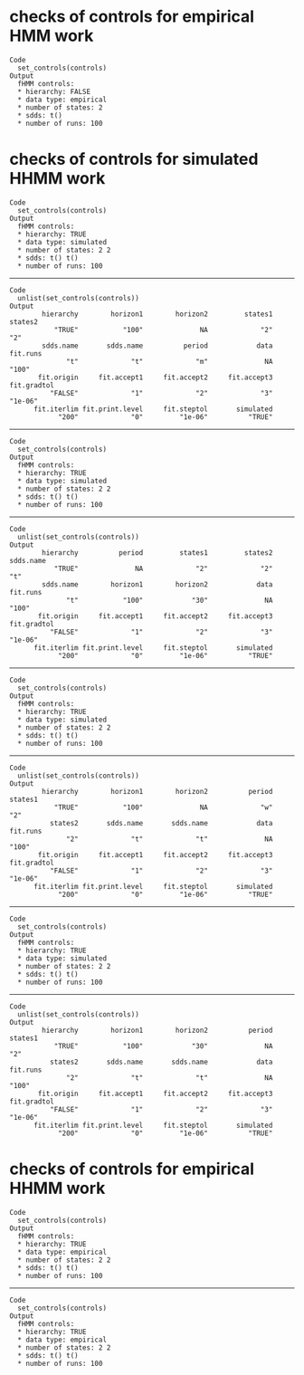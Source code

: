 # checks of controls for empirical HMM work

    Code
      set_controls(controls)
    Output
      fHMM controls:
      * hierarchy: FALSE 
      * data type: empirical 
      * number of states: 2 
      * sdds: t() 
      * number of runs: 100  

# checks of controls for simulated HHMM work

    Code
      set_controls(controls)
    Output
      fHMM controls:
      * hierarchy: TRUE 
      * data type: simulated 
      * number of states: 2 2 
      * sdds: t() t() 
      * number of runs: 100  

---

    Code
      unlist(set_controls(controls))
    Output
            hierarchy        horizon1        horizon2         states1         states2 
               "TRUE"           "100"              NA             "2"             "2" 
            sdds.name       sdds.name          period            data        fit.runs 
                  "t"             "t"             "m"              NA           "100" 
           fit.origin     fit.accept1     fit.accept2     fit.accept3     fit.gradtol 
              "FALSE"             "1"             "2"             "3"         "1e-06" 
          fit.iterlim fit.print.level     fit.steptol       simulated 
                "200"             "0"         "1e-06"          "TRUE" 

---

    Code
      set_controls(controls)
    Output
      fHMM controls:
      * hierarchy: TRUE 
      * data type: simulated 
      * number of states: 2 2 
      * sdds: t() t() 
      * number of runs: 100  

---

    Code
      unlist(set_controls(controls))
    Output
            hierarchy          period         states1         states2       sdds.name 
               "TRUE"              NA             "2"             "2"             "t" 
            sdds.name        horizon1        horizon2            data        fit.runs 
                  "t"           "100"            "30"              NA           "100" 
           fit.origin     fit.accept1     fit.accept2     fit.accept3     fit.gradtol 
              "FALSE"             "1"             "2"             "3"         "1e-06" 
          fit.iterlim fit.print.level     fit.steptol       simulated 
                "200"             "0"         "1e-06"          "TRUE" 

---

    Code
      set_controls(controls)
    Output
      fHMM controls:
      * hierarchy: TRUE 
      * data type: simulated 
      * number of states: 2 2 
      * sdds: t() t() 
      * number of runs: 100  

---

    Code
      unlist(set_controls(controls))
    Output
            hierarchy        horizon1        horizon2          period         states1 
               "TRUE"           "100"              NA             "w"             "2" 
              states2       sdds.name       sdds.name            data        fit.runs 
                  "2"             "t"             "t"              NA           "100" 
           fit.origin     fit.accept1     fit.accept2     fit.accept3     fit.gradtol 
              "FALSE"             "1"             "2"             "3"         "1e-06" 
          fit.iterlim fit.print.level     fit.steptol       simulated 
                "200"             "0"         "1e-06"          "TRUE" 

---

    Code
      set_controls(controls)
    Output
      fHMM controls:
      * hierarchy: TRUE 
      * data type: simulated 
      * number of states: 2 2 
      * sdds: t() t() 
      * number of runs: 100  

---

    Code
      unlist(set_controls(controls))
    Output
            hierarchy        horizon1        horizon2          period         states1 
               "TRUE"           "100"            "30"              NA             "2" 
              states2       sdds.name       sdds.name            data        fit.runs 
                  "2"             "t"             "t"              NA           "100" 
           fit.origin     fit.accept1     fit.accept2     fit.accept3     fit.gradtol 
              "FALSE"             "1"             "2"             "3"         "1e-06" 
          fit.iterlim fit.print.level     fit.steptol       simulated 
                "200"             "0"         "1e-06"          "TRUE" 

# checks of controls for empirical HHMM work

    Code
      set_controls(controls)
    Output
      fHMM controls:
      * hierarchy: TRUE 
      * data type: empirical 
      * number of states: 2 2 
      * sdds: t() t() 
      * number of runs: 100  

---

    Code
      set_controls(controls)
    Output
      fHMM controls:
      * hierarchy: TRUE 
      * data type: empirical 
      * number of states: 2 2 
      * sdds: t() t() 
      * number of runs: 100  

